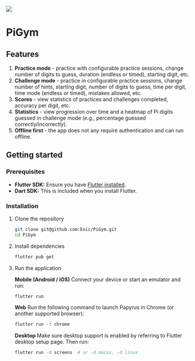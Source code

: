 <a href="https://www.figma.com/design/txZGZiHops8IR4ZYxmcIML/PiGym?node-id=0-1&t=My3ANloMkPl10rVw-1">
<img src="https://img.shields.io/badge/Figma-Design-%23c11c84.svg?logo=figma&logoColor=white">
</a>

# PiGym

## Features

1. **Practice mode** - practice with configurable practice sessions, change number of digits to guess, duration (endless or timed), starting digit, etc.
2. **Challenge mode** - practice in configurable practice sessions, change number of hints, starting digit, number of digits to guess, time per digit, time mode (endless or timed), mistakes allowed, etc.
3. **Scores** - view statistics of practices and challenges completed, accuracy per digit, etc.
4. **Statistics** - view progression over time and a heatmap of Pi digits guessed in challenge mode (e.g., percentage guessed correctly/incorrectly).
5. **Offline first** - the app does not any require authentication and can run offline.

## Getting started

### Prerequisites

- **Flutter SDK:** Ensure you have [Flutter installed](https://flutter.dev/docs/get-started/install).
- **Dart SDK:** This is included when you install Flutter.

### Installation

1. Clone the repository

   ```bash
   git clone git@github.com:Eoic/PiGym.git
   cd PiGym
   ```

2. Install dependencies

   ```bash
   flutter pub get
   ```

3. Run the application

   **Mobile (Android / iOS)**
   Connect your device or start an emulator and run:

   ```bash
   flutter run
   ```

   **Web**
   Run the following command to launch Papyrus in Chrome (or another supported browser):

   ```bash
   flutter run -f chrome
   ```

   **Desktop**
   Make sure desktop support is enabled by referring to Flutter desktop setup page. Then run:

   ```bash
   flutter run -d screens  # or -d macos, -d linux
   ```

